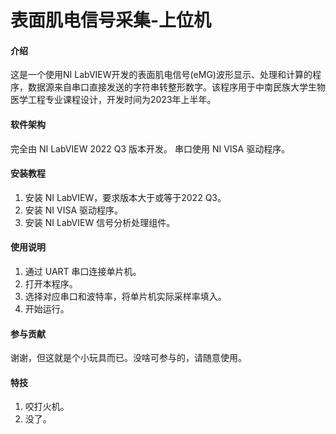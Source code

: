 # 表面肌电信号采集-上位机

#### 介绍
这是一个使用NI LabVIEW开发的表面肌电信号(eMG)波形显示、处理和计算的程序，数据源来自串口直接发送的字符串转整形数字。该程序用于中南民族大学生物医学工程专业课程设计，开发时间为2023年上半年。

#### 软件架构
完全由 NI LabVIEW 2022 Q3 版本开发。
串口使用 NI VISA 驱动程序。

#### 安装教程

1.  安装 NI LabVIEW，要求版本大于或等于2022 Q3。
2.  安装 NI VISA 驱动程序。
3.  安装 NI LabVIEW 信号分析处理组件。

#### 使用说明

1.  通过 UART 串口连接单片机。
2.  打开本程序。
3.  选择对应串口和波特率，将单片机实际采样率填入。
4.  开始运行。

#### 参与贡献

谢谢，但这就是个小玩具而已。没啥可参与的，请随意使用。

#### 特技

1.  咬打火机。
2.  没了。
